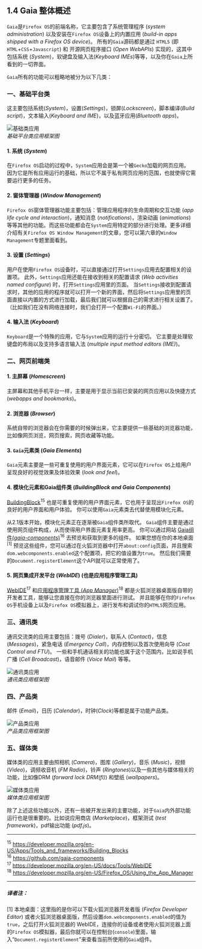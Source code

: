 ## 1.4 Gaia 整体概述

`Gaia`是`Firefox OS`的前端名称，它主要包含了系统管理程序 (*system administration*) 以及安装在`Firefox OS`设备上的内置应用 (*build-in apps shipped with a Firefox OS device*)。
所有的`Gaia`源码都是通过 `HTML5` (即`HTML`+`CSS`+`Javascript`) 和 开源网页程序接口 (*Open WebAPIs*) 实现的，这其中包括系统 (*System*)，软键盘及输入法(*Keyboard IMEs*)等等，以及你在`Gaia`上所看到的一切界面。  

`Gaia`所有的功能可以粗略地被分为以下几类：

### 一、基础平台类

这主要包括系统(*System*)，设置(*Settings*)，锁屏(*Lockscreen*)，脚本编译(*Build script*)，文本输入(*Keyboard and IME*)，以及蓝牙应用(*Bluetooth apps*)。  

![基础类应用](*)  
*基础平台类应用框架图*

#### 1. 系统 (*System*)
在`Firefox OS`启动的过程中，`System`应用会是第一个被`Gecko`加载的网页应用。
因为它是所有应用运行的基础，所以它不属于私有网页应用的范围，也就使得它需要运行更多的任务。

#### 2. 窗体管理器 (*Window Management*)
`Firefox OS`窗体管理器功能主要包括：管理应用程序的生命周期和交互功能 (*app life cycle and interaction*)，通知消息 (*notifications*)，渲染动画 (*animations*) 等等其他的功能。而这些功能都会在`System`应用特定的部分进行处理。更多详细介绍有关`Firefox OS Window Management`的文章，您可以第六章的`Window Management`专题里面看到。

#### 3. 设置 (*Settings*)
用户在使用`Firefox OS`设备时，可以直接通过打开`Settings`应用去配置相关的设置项。
此外，`Settings`应用还能在接收到相关的配置请求 (*Web activities named configure*) 时，打开`Settings`应用里的页面。
当`Settings`接收到配置请求时，其他的应用的程序就可以打开一个新的界面，然后将`Settings`应用里的页面直接以内置的方式进行加载，最后我们就可以根据自己的需求进行相关设置了。（比如我们在没有网络连接时，我们会打开一个配置`Wi-Fi`的界面。）

#### 4. 输入法 (*Keyboard*)
`Keyboard`是一个特殊的应用，它与`System`应用的运行十分密切。
它主要是处理软键盘的布局以及支持多语言输入法 (*multiple input method editors (IME)*)。

### 二、网页前端类

#### 1. 主屏幕 (*Homescreen*)
主屏幕和其他手机平台一样，主要是用于显示当前已安装的网页应用以及快捷方式 (*webapps and bookmarks*)。  

#### 2. 浏览器 (*Browser*)
系统自带的浏览器会在你需要的时候弹出来，它主要提供一些基础的浏览器功能，比如像网页浏览，网页搜索，网页收藏等功能。

#### 3. `Gaia`元素类 (*Gaia Elements*)
`Gaia`元素主要是一些可重复使用的用户界面元素，它可以在`Firefox OS`上给用户呈现良好的视觉效果及体验效果 (*look and feel*)。

#### 4. 模块化元素和Gaia组件类 (*BuildingBlock and Gaia Components*)
[BuildingBlock](https://developer.mozilla.org/en-US/Apps/Tools_and_frameworks/Building_Blocks)<sup>15</sup> 也是可重复使用的用户界面元素，它也用于呈现出`Firefox OS`的良好的用户界面和用户体验。
你可以使用`Gaia`元素类去代替使用模块化元素。  

从2.1版本开始，模块化元素正在逐渐被`Gaia`组件类所取代。
`Gaia`组件主要是通过使用网页组件构成，从而使得用户界面元素复用率更高。
你可以通过网站 [Gaia组件(*gaia-components*)](http://gaiacomponents.github.io/gaia-components)<sup>16</sup> 去预览和获取到更多的组件。
如果您想在你的本地桌面<sup>[1]</sup> 预览这些组件，您可以通过在火狐浏览器中打开`about:config`页面，并且搜索`dom.webcomponents.enabled`这个配置项，把它的值设置为`true`。
然后我们需要的`Document.registerElement`这个API就可以正常使用了。

#### 5. 网页集成开发平台 (*WebIDE*) (也是应用程序管理工具)
[WebIDE](https://developer.mozilla.org/en-US/docs/Tools/WebIDE )<sup>17</sup> 和[应用程序管理工具 (*App Manager*)](https://developer.mozilla.org/en-US/Firefox_OS/Using_the_App_Manager)<sup>18</sup> 都是火狐浏览器桌面版自带的开发者工具，能够让您直接在你的浏览器里面进行测试。
并且能够在你的`Firefox OS`手机设备上以及`Firefox OS`模拟器上，进行发布和调试你的`HTML5`网页应用。

### 三、通讯类
通讯交流类的应用主要包括：拨号 (*Dialer*)，联系人 (*Contact*)，信息 (*Messages*)，紧急电话 (*Emergency Call*)，内存控制以及首次使用向导 (*Cost Control and FTU*)。
一些和手机通话相关的功能也属于这个范围内，比如说手机广播 (*Cell Broadcast*)，语音邮件 (*Voice Mail*) 等等。

![通讯类应用](*)  
*通讯类应用框架图*

### 四、产品类
邮件 (*Email*)，日历 (*Calendar*)，时钟(*Clock*)等都是属于功能产品类。

![产品类应用](*)  
*产品类应用框架图*

### 五、媒体类
媒体类的应用主要由照相机 (*Camera*)，图库 (*Gallery*)，音乐 (*Music*)，视频 (*Video*)，调频收音机 (*FM Radio*)，铃声 (*Ringtones*)以及一些其他与媒体相关的功能，比如像DRM (*forward lock DRM(fl)*) 和壁纸 (*wallpapers*)。

![媒体类应用](*)  
*媒体类应用框架图*

除了上述这些功能以外，还有一些被开发出来的主要功能，对于`Gaia`内外部功能运行也是很重要的。比如说应用商店 (*Marketplace*)，框架测试 (*test framework*)，pdf输出功能 (*pdf.js*)。

---

<sup>15</sup> <https://developer.mozilla.org/en-US/Apps/Tools_and_frameworks/Building_Blocks>  
<sup>16</sup> <https://github.com/gaia-components>  
<sup>17</sup> <https://developer.mozilla.org/en-US/docs/Tools/WebIDE>  
<sup>18</sup> <https://developer.mozilla.org/en-US/Firefox_OS/Using_the_App_Manager>  

---

##### 译者注：
[1] 本地桌面：这里指的是你可以下载火狐浏览器开发者版 (*Firefox Developer Editor*) 或者火狐浏览器桌面版，然后设置`dom.webcomponents.enabled`的值为`true`，之后打开火狐浏览器的 WebIDE，连接你的设备或者使用火狐浏览器上面的`Firefox OS`模拟器，最后你就可以在控制台(`console`)里面，输入“`Document.registerElement`”来查看当前所使用的`Gaia`组件。
